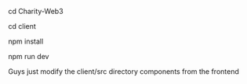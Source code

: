 cd Charity-Web3

cd client

npm install

npm run dev

Guys just modify the client/src directory components from the frontend
